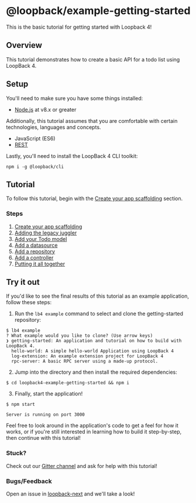 # @loopback/example-getting-started

This is the basic tutorial for getting started with Loopback 4!

## Overview

This tutorial demonstrates how to create a basic API for a todo list using
LoopBack 4.

## Setup

You'll need to make sure you have some things installed:

* [Node.js](https://nodejs.org/en/) at v8.x or greater

Additionally, this tutorial assumes that you are comfortable with certain
technologies, languages and concepts.

* JavaScript (ES6)
* [REST](http://www.restapitutorial.com/lessons/whatisrest.html)

Lastly, you'll need to install the LoopBack 4 CLI toolkit:

```
npm i -g @loopback/cli
```

## Tutorial

To follow this tutorial, begin with the
[Create your app scaffolding](docs/scaffolding.md) section.

### Steps

1.  [Create your app scaffolding](docs/scaffolding.md)
1.  [Adding the legacy juggler](docs/juggler.md)
1.  [Add your Todo model](docs/model.md)
1.  [Add a datasource](docs/datasource.md)
1.  [Add a repository](docs/repository.md)
1.  [Add a controller](docs/controller.md)
1.  [Putting it all together](docs/putting-it-together.md)

## Try it out

If you'd like to see the final results of this tutorial as an example
application, follow these steps:

1.  Run the `lb4 example` command to select and clone the getting-started
    repository:

```
$ lb4 example
? What example would you like to clone? (Use arrow keys)
❯ getting-started: An application and tutorial on how to build with LoopBack 4.
  hello-world: A simple hello-world Application using LoopBack 4
  log-extension: An example extension project for LoopBack 4
  rpc-server: A basic RPC server using a made-up protocol.
```

2.  Jump into the directory and then install the required dependencies:

```
$ cd loopback4-example-getting-started && npm i
```

3.  Finally, start the application!

```
$ npm start

Server is running on port 3000
```

Feel free to look around in the application's code to get a feel for how it
works, or if you're still interested in learning how to build it step-by-step,
then continue with this tutorial!

### Stuck?

Check out our [Gitter channel](https://gitter.im/strongloop/loopback) and ask
for help with this tutorial!

### Bugs/Feedback

Open an issue in [loopback-next](https://github.com/strongloop/loopback-next)
and we'll take a look!
